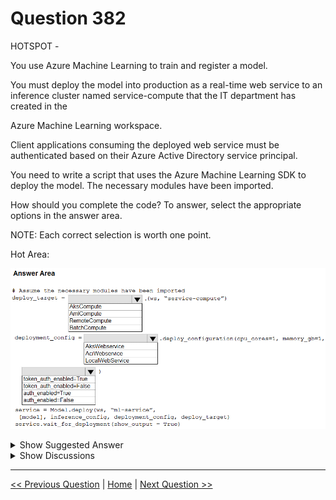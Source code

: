 # Question 382

HOTSPOT -

You use Azure Machine Learning to train and register a model.

You must deploy the model into production as a real-time web service to an inference cluster named service-compute that the IT department has created in the

Azure Machine Learning workspace.

Client applications consuming the deployed web service must be authenticated based on their Azure Active Directory service principal.

You need to write a script that uses the Azure Machine Learning SDK to deploy the model. The necessary modules have been imported.

How should you complete the code? To answer, select the appropriate options in the answer area.

NOTE: Each correct selection is worth one point.

Hot Area:

![Question Image](images/q382_q_0038500001.png)

<details>
  <summary>Show Suggested Answer</summary>

  <img src="images/q382_ans_0_0038600001.png" alt="Answer Image"><br>
<p>Box 1: AksCompute -</p>
<p>Example:</p>
<p>aks_target = AksCompute(ws,&quot;myaks&quot;)</p>
<p># If deploying to a cluster configured for dev/test, ensure that it was created with enough</p>
<p># cores and memory to handle this deployment configuration. Note that memory is also used by</p>
<p># things such as dependencies and AML components.</p>
<p>deployment_config = AksWebservice.deploy_configuration(cpu_cores = 1, memory_gb = 1) service = Model.deploy(ws, &quot;myservice&quot;, [model], inference_config, deployment_config, aks_target)</p>
<p>Box 2: AksWebservice -</p>
<p>Box 3: token_auth_enabled=Yes -</p>
<p>Whether or not token auth is enabled for the Webservice.</p>
<p>Note: A Service principal defined in Azure Active Directory (Azure AD) can act as a principal on which authentication and authorization policies can be enforced in</p>
<p>Azure Databricks.</p>
<p>The Azure Active Directory Authentication Library (ADAL) can be used  to programmatically get an Azure AD access token for a user.</p>
<p>Incorrect Answers:</p>
<p>auth_enabled (bool): Whether or not to enable key auth for this Webservice. Defaults to True.</p>
<p>Reference:</p>
<p>https://docs.microsoft.com/en-us/azure/machine-learning/how-to-deploy-azure-kubernetes-service https://docs.microsoft.com/en-us/azure/databricks/dev-tools/api/latest/aad/service-prin-aad-token</p>

</details>

<details>
  <summary>Show Discussions</summary>

<blockquote><p><strong>ljljljlj</strong> <code>(Tue 11 Jan 2022 15:18)</code> - <em>Upvotes: 11</em></p><p>On exam 2021/7/10</p></blockquote>
<blockquote><p><strong>azurecert2021</strong> <code>(Sat 25 Dec 2021 15:56)</code> - <em>Upvotes: 10</em></p><p>given answer is correct

token_auth_enabled
bool
default value: None
Whether or not to enable Token auth for this Webservice. If this is enabled, users can access this Webservice by fetching an access token using their Azure Active Directory credentials. Defaults to False.
https://docs.microsoft.com/en-us/python/api/azureml-core/azureml.core.webservice.akswebservice?view=azure-ml-py
Service principal: You create a service principal account in Azure Active Directory, and use it to authenticate or get a token. A service principal is used when you need an automated process to authenticate to the service without requiring user interaction. For example, a continuous integration and deployment script that trains and tests a model every time the training code changes.
https://docs.microsoft.com/en-us/azure/machine-learning/how-to-setup-authentication</p></blockquote>
<blockquote><p><strong>evangelist</strong> <code>(Sun 08 Dec 2024 13:28)</code> - <em>Upvotes: 1</em></p><p>amlcompute=&gt;training
Akscompute=&gt;real time computing and scalable
batchcompute=&gt;non real time</p></blockquote>
<blockquote><p><strong>james2033</strong> <code>(Sat 20 Apr 2024 06:54)</code> - <em>Upvotes: 1</em></p><p>Constructor azureml.core.compute.aks.AksCompute(workspace, name) 

https://learn.microsoft.com/en-us/python/api/azureml-core/azureml.core.compute.aks.akscompute?view=azure-ml-py#constructor

azureml.core.webservice.aks.AksWebservice.deploy_configuration(...)

https://learn.microsoft.com/en-us/python/api/azureml-core/azureml.core.webservice.aks.akswebservice?view=azure-ml-py#azureml-core-webservice-aks-akswebservice-deploy-configuration</p></blockquote>
<blockquote><p><strong>pancman</strong> <code>(Tue 11 Oct 2022 20:57)</code> - <em>Upvotes: 6</em></p><p>Given answer is correct. The third one might be confusing for some people but here is what Microsoft documentation says:
token_auth_enabled: Whether or not to enable Token auth for this Webservice. If this is enabled, users can access this Webservice by fetching an access token using their Azure Active Directory credentials. Defaults to False.</p></blockquote>
<blockquote><p><strong>kkkk_jjjj</strong> <code>(Sun 18 Sep 2022 08:47)</code> - <em>Upvotes: 3</em></p><p>on exam 18/03/2022</p></blockquote>
<blockquote><p><strong>AjoseO</strong> <code>(Sat 03 Sep 2022 06:55)</code> - <em>Upvotes: 1</em></p><p>On Exam: 03 March 2022</p></blockquote>
<blockquote><p><strong>Tsardoz</strong> <code>(Fri 15 Jul 2022 10:03)</code> - <em>Upvotes: 2</em></p><p>cpu_cores = 1, memory_gb=1 does not sound like AKS to me</p></blockquote>
<blockquote><p><strong>AI247</strong> <code>(Sat 07 May 2022 21:23)</code> - <em>Upvotes: 2</em></p><p>on exam 05Nov 2021</p></blockquote>
<blockquote><p><strong>JoshuaXu</strong> <code>(Fri 06 May 2022 22:07)</code> - <em>Upvotes: 2</em></p><p>on 6 Nov 2021</p></blockquote>
<blockquote><p><strong>hargur</strong> <code>(Wed 20 Apr 2022 09:53)</code> - <em>Upvotes: 1</em></p><p>on 19Oct2021</p></blockquote>
<blockquote><p><strong>snsnsnsn</strong> <code>(Thu 03 Mar 2022 08:37)</code> - <em>Upvotes: 2</em></p><p>on 2/9/21</p></blockquote>
<blockquote><p><strong>SaulG</strong> <code>(Thu 09 Dec 2021 07:13)</code> - <em>Upvotes: 5</em></p><p>Answer is correct!</p></blockquote>

</details>

---

[<< Previous Question](question_381.md) | [Home](/index.md) | [Next Question >>](question_383.md)
